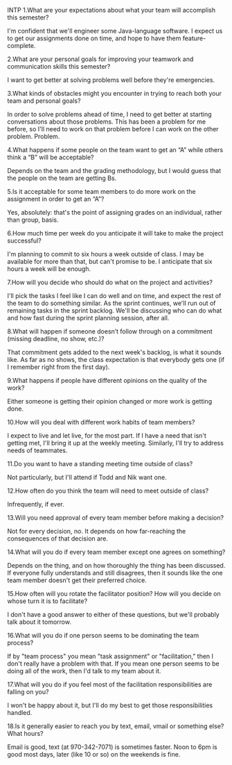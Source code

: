 INTP
1.What are your expectations about what your team will accomplish this semester?

I'm confident that we'll engineer some Java-language software. I expect us to get our assignments done on time, and hope to have them feature-complete.

2.What are your personal goals for improving your teamwork and communication skills this semester?

I want to get better at solving problems well before they're emergencies.

3.What kinds of obstacles might you encounter in trying to reach both your team and personal goals?

In order to solve problems ahead of time, I need to get better at starting conversations about those problems. This has been a problem for me before, so I'll need to work on that problem before I can work on the other problem. Problem.

4.What happens if some people on the team want to get an “A” while others think a “B” will be acceptable?

Depends on the team and the grading methodology, but I would guess that the people on the team are getting Bs.

5.Is it acceptable for some team members to do more work on the assignment in order to get an “A”?

Yes, absolutely: that's the point of assigning grades on an individual, rather than group, basis.

6.How much time per week do you anticipate it will take to make the project successful?

I'm planning to commit to six hours a week outside of class. I may be available for more than that, but can't promise to be. I anticipate that six hours a week will be enough.

7.How will you decide who should do what on the project and activities?

I'll pick the tasks I feel like I can do well and on time, and expect the rest of the team to do something similar. As the sprint continues, we'll run out of remaining tasks in the sprint backlog. We'll be discussing who can do what and how fast during the sprint planning session, after all.

8.What will happen if someone doesn’t follow through on a commitment (missing deadline, no show, etc.)?

That commitment gets added to the next week's backlog, is what it sounds like. As far as no shows, the class expectation is that everybody gets one (if I remember right from the first day).

9.What happens if people have different opinions on the quality of the work?

Either someone is getting their opinion changed or more work is getting done.

10.How will you deal with different work habits of team members?

I expect to live and let live, for the most part. If I have a need that isn't getting met, I'll bring it up at the weekly meeting. Similarly, I'll try to address needs of teammates.

11.Do you want to have a standing meeting time outside of class?

Not particularly, but I'll attend if Todd and Nik want one.

12.How often do you think the team will need to meet outside of class?

Infrequently, if ever.

13.Will you need approval of every team member before making a decision?

Not for every decision, no. It depends on how far-reaching the consequences of that decision are.

14.What will you do if every team member except one agrees on something?

Depends on the thing, and on how thoroughly the thing has been discussed. If everyone fully understands and still disagrees, then it sounds like the one team member doesn't get their preferred choice.

15.How often will you rotate the facilitator position?  How will you decide on whose turn it is to facilitate?

I don't have a good answer to either of these questions, but we'll probably talk about it tomorrow.

16.What will you do if one person seems to be dominating the team process?

If by "team process" you mean "task assignment" or "facilitation," then I don't really have a problem with that. If you mean one person seems to be doing all of the work, then I'd talk to my team about it.

17.What will you do if you feel most of the facilitation responsibilities are falling on you?

I won't be happy about it, but I'll do my best to get those responsibilities handled.

18.Is it generally easier to reach you by text, email, vmail or something else?  What hours?

Email is good, text (at 970-342-7071) is sometimes faster. Noon to 6pm is good most days, later (like 10 or so) on the weekends is fine.
